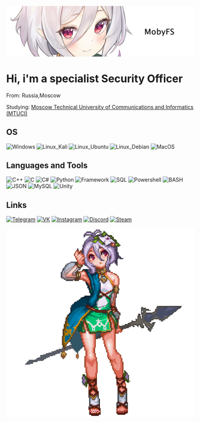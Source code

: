![Header](https://github.com/MobyFS/Work/blob/master/Moby2.jpg)


# Hi, i'm a specialist Security Officer 

From: Russia,Moscow

Studying: [Moscow Technical University of Communications and Informatics (MTUCI)](https://mtuci.ru/)

## OS
![Windows](https://img.shields.io/badge/-Windows-DC322F?style=for-the-badge&logo=windows)
![Linux_Kali](https://img.shields.io/badge/-Linux_Kali/Arch/Mint-DC322F?style=for-the-badge&logo=linux&logoColor=FFFFFF)
![Linux_Ubuntu](https://img.shields.io/badge/-Linux_Ubuntu-DC322F?style=for-the-badge&logo=Ubuntu&logoColor=FFFFFF)
![Linux_Debian](https://img.shields.io/badge/-Linux_Debian-DC322F?style=for-the-badge&logo=Debian&logoColor=FFFFFF)
![MacOS](https://img.shields.io/badge/-MacOS-DC322F?style=for-the-badge&logo=apple&logoColor=FFFFFF)

## Languages and Tools 
![C++](https://img.shields.io/badge/C++-DC322F?style=for-the-badge&logo=C%2b%2b)
![C](https://img.shields.io/badge/-C-DC322F?style=for-the-badge&logo=C&logoColor=FFFFFF)
![C#](https://img.shields.io/badge/C%23-DC322F?style=for-the-badge&logo=c-sharp&logoColor=white)
![Python](https://img.shields.io/badge/Python-DC322F?style=for-the-badge&logo=python&logoColor=white)
![Framework](https://img.shields.io/badge/-Framework-DC322F?style=for-the-badge&logo=.net&logoColor)
![SQL](https://img.shields.io/badge/-Windows-DC322F?style=for-the-badge&logo=windows)
![Powershell](https://img.shields.io/badge/-Powershell-DC322F?style=for-the-badge&logo=Powershell&logoColor=FFFFFF)
![BASH](https://img.shields.io/badge/-bash-DC322F?style=for-the-badge&logo=bash&logoColor=FFFFFF)
![JSON](https://img.shields.io/badge/-JSON-DC322F?style=for-the-badge&logo=JSON&logoColor=FFFFFF)
![MySQL](https://img.shields.io/badge/-MySQL-DC322F?style=for-the-badge&logo=MySQL&logoColor=FFFFFF)
![Unity](https://img.shields.io/badge/-Unity-DC322F?style=for-the-badge&logo=unity&logoColor=FFFFFF)


## Links 
[![Telegram](https://img.shields.io/badge/-Telegram-DC322F?style=for-the-badge&logo=Telegram&logoColor=FFFFFF)](https://t.me/mobyfs)
[![VK](https://img.shields.io/badge/-VK-DC322F?style=for-the-badge&logo=VK&logoColor=FFFFFF)](https://vk.com/moby_yo)
[![Instagram](https://img.shields.io/badge/-Instagram-DC322F?style=for-the-badge&logo=Instagram&logoColor=FFFFFF)](https://www.instagram.com/moby_fs/)
[![Discord](https://img.shields.io/badge/-Discord-DC322F?style=for-the-badge&logo=Discord&logoColor=FFFFFF)](Moby#0557)
[![Steam](https://img.shields.io/badge/-Steam-DC322F?style=for-the-badge&logo=steam&logoColor=FFFFFF)](https://steamcommunity.com/id/LoveDread/)

![Header](https://github.com/MobyFS/Work/blob/master/kokpic.gif)

